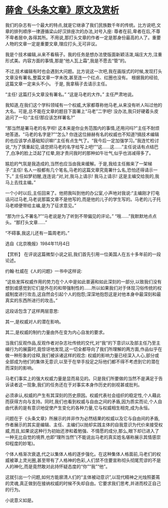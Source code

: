 # [薛舍《头条文章》原文及赏析](https://www.vrrw.net/wx/15256.html)

我们的杂志有一个最大的特点,就是它继承了我们民族数千年的传统。比方说吧,文章的排列顺序一律遵循梁山好汉排座次的办法,对号入座: 尊者在前,卑者在后,不尊不卑者居中,各得其所。不用说,那打头文章的作者一定是那身份最高的人了。重要人物的文章一定是重要文章,理应打头,无可非议。

我是个技术编辑,从来不看稿子。我的任务是想办法使版面新颖活泼,端庄大方,注重形式美。内容方面的事情,那是“他人瓦上霜”,我是不愿去“管”的。

不过,技术编辑有时也会遇到大问题。比方说这一次吧,我在画版式的时候,发现打头文章没有署名,整篇文章一字未改,甚至连一个红点、红圈也没有。 根据我的经验, 这篇文章一定来头不小。 于是, 我拿稿子去请示主任。

“主任! 这篇打头文章没有署名。” “这是马老的大作。” 主任严肃地说。

我知道,在我们这个学科领域有一个权威,大家都尊称他马老,从来没有听人叫过他的大名。可是,总不能在文章的题目下面署上“马老”二字吧! 没办法,我只好硬着头皮追问了一句:“主任!那应该怎样署名?”

“那当然是署马老的名字呗! 这本来是你业务范围内的事情,还用问吗?”主任不耐烦地答道。“马老的名字是?”“怎么? 你连这位赫赫有名的权威也不知道?搞技术编辑的也应该学点基础知识嘛!”主任有点生气了。“我今后一定加强学习。”我连忙检讨说,“为了慎重起见,请您把马老的名字给写上吧!”“这……这……”主任说话有点结巴了,白净的脸上泛起了红晕,刚才责问我时的那种如牛壮气,似乎也消减得多了。

尴尬的气氛是我造成的,当然也应当由我来缓解。于是,我给主任搬来了一架梯子:“主任! 名人一般都有几个笔名,马老的这篇文章究竟署什么名,恐怕还得请示一下。” 主任如梦初醒,连连说:“对,对,我马上请示! 我马上请示! 这是主编交给我的,我马上去找主编。”

一个小时以后,主任回来了。他把我叫到他的办公室,小声地对我说:“主编刚才打电话问过马老,马老说那篇文章不是他写的,而是他的儿子的学生写的。马老的儿子托马老顺便带给主编,是为了征求意见。”

“那为什么不署名?”“马老说是为了听到不带偏见的评论。” “哦……”我默默地点点头。“那打头文章……”

“不碍事,我这儿还有一篇周老的。”

选自《北京晚报》1984年11月4日



【赏析】 在评说这篇微型小说之前,我们首先引用一位美国人在五十多年前的一段论述。

约翰·杜威在《人的问题》一书中这样说:

“这些发挥权威作用的势力在个人中是如此普遍和如此深刻的一部分,以致我们没有想到或感觉到它们是外在的和带强制性的……所以如果我们对于体现习俗传统的权威制度进行攻击,这自然会引起个人的抱怨;深深地抱怨这是对他本身中最深刻和最真实的东西所进行的攻击。”

这段话包含了这样两层意思:

其一,是权威对人的潜在影响。

其二,是权威的制约力量由外在变为内心自发的要求。

当我们反观作品,反观作者对杂志社传统的交代,对“我”的下意识以及部主任乃至主编行为的展露时,竟惊讶地发现,这一切全都导向了我们所理解的两方面,作品似乎在做一种形象的诠释,我们被诉诸这样的观念: 权威的影响力量已经深入人心,部分或全部成为他们的集体无意识,以至于在举手投足之际他们都不得不考虑到它的潜在而深刻的影响。

马老们事实上的强大权威力量是显而易见的。只是我们所要做的当然不是满足于告诉读者这一现象,我们的任务还在于对事实本身作历史的剖视甚或批判。

必须承认,权威的产生有其深刻的历史原因。权威代表社会组织的稳定性,个人藉此而获得方向与支持。同时,我们也看到权威与自由之间的矛盾,因为质实而论,个人自由代表的是有意识地促使产生变化的各种力量,它与权威相生相克,成为永恒。

问题在于《头条文章》所展示的并非作为必然结果的权威以及它与自由间的矛盾,作者展示的其实是编辑、主任、主编们以抛却实践主体的自我意识为代价来接受权威,而且,如果说这种行为初始还渗和着勉强、不情愿的成分,那么,眼下却已进入了一种无比自觉的境界,也即“理所当然”(不能说出马老的真实姓名堪称展示其情感崇仰程度的妙笔)。

个体人格渐次衰退,代之以集体人格的逐步强化。在这种集体人格面前,马老们的权威被罩上灵光圈,甚至带有了人格神的色彩,人们禁不住要宣称彻头彻尾荒谬的不是人的神化,而是竟然敢对此持怀疑态度的“你”“我”“他”。

这就引出一个问题,如何方能廓清人们的“主体被动意识”,以现代精神之光烛照萎蔫的灵魂,真正做到在接纳权威的时候不失却自由。它要求我们思考,并进而校正自己的行为。

小说意义如是。


